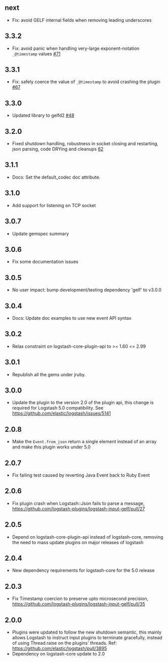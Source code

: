 ## next
  - Fix: avoid GELF internal fields when removing leading underscores

## 3.3.2
  - Fix: avoid panic when handling very-large exponent-notation `_@timestamp` values [#71](https://github.com/logstash-plugins/logstash-input-gelf/pull/71)

## 3.3.1
  - Fix: safely coerce the value of `_@timestamp` to avoid crashing the plugin [#67](https://github.com/logstash-plugins/logstash-input-gelf/pull/67)

## 3.3.0
  - Updated library to gelfd2 [#48](https://github.com/logstash-plugins/logstash-input-gelf/pull/48)

## 3.2.0
  - Fixed shutdown handling, robustness in socket closing and restarting, json parsing, code DRYing and cleanups [62](https://github.com/logstash-plugins/logstash-input-gelf/pull/62)

## 3.1.1
  - Docs: Set the default_codec doc attribute.

## 3.1.0
  - Add support for listening on TCP socket

## 3.0.7
  - Update gemspec summary

## 3.0.6
  - Fix some documentation issues

## 3.0.5
  - No user impact: bump development/testing dependency 'gelf' to v3.0.0

## 3.0.4
  - Docs: Update doc examples to use new event API syntax 

## 3.0.2
  - Relax constraint on logstash-core-plugin-api to >= 1.60 <= 2.99

## 3.0.1
  - Republish all the gems under jruby.
## 3.0.0
  - Update the plugin to the version 2.0 of the plugin api, this change is required for Logstash 5.0 compatibility. See https://github.com/elastic/logstash/issues/5141
## 2.0.8
  - Make the `Event.from_json` return a single element instead of an array and make this plugin works under 5.0
## 2.0.7
  - Fix failing test caused by reverting Java Event back to Ruby Event
## 2.0.6
  - Fix plugin crash when Logstash::Json fails to parse a message, https://github.com/logstash-plugins/logstash-input-gelf/pull/27
## 2.0.5
  - Depend on logstash-core-plugin-api instead of logstash-core, removing the need to mass update plugins on major releases of logstash
## 2.0.4
  - New dependency requirements for logstash-core for the 5.0 release
## 2.0.3
 - Fix Timestamp coercion to preserve upto microsecond precision, https://github.com/logstash-plugins/logstash-input-gelf/pull/35
## 2.0.0
 - Plugins were updated to follow the new shutdown semantic, this mainly allows Logstash to instruct input plugins to terminate gracefully,
   instead of using Thread.raise on the plugins' threads. Ref: https://github.com/elastic/logstash/pull/3895
 - Dependency on logstash-core update to 2.0
